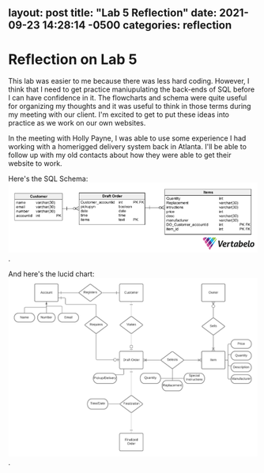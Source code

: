 layout: post
title:  "Lab 5 Reflection"
date:   2021-09-23 14:28:14 -0500
categories: reflection
---
# Reflection on Lab 5

This lab was easier to me because there was less hard coding. However, I think that I need to get practice maniupulating the back-ends of SQL before I can have confidence in it. The flowcharts and schema were quite useful for organizing my thoughts and it was useful to think in those terms during my meeting with our client. I'm excited to get to put these ideas into practice as we work on our own websites. 

In the meeting with Holly Payne, I was able to use some experience I had working with a homerigged delivery system back in Atlanta. I'll be able to follow up with my old contacts about how they were able to get their website to work. 

Here's the SQL Schema:
![SQL schema](vert_grocery.png).

And here's the lucid chart:
![lucid chart](lucid_grocery.png).


